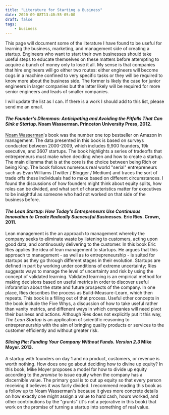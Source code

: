 ```yaml
---
title: "Literature for Starting a Business"
date: 2020-09-08T13:40:55-05:00
draft: false
tags: 
    - business
---
```


This page will document some of the literature I have found to be useful for learning the business, marketing, and management side of creating a startup. Engineers who want to start their own businesses should take useful steps to educate themselves on these matters before attempting to acquire a bunch of money only to lose it all. My sense is that companies that hire engineers will go either two routes: either engineers will become cogs in a machine confined to very specific tasks or they will be required to know more about the business side. The former is likely the case for junior engineers in larger companies but the latter likely will be required for more senior engineers and leads of smaller companies. 

I will update the list as I can. If there is a work I should add to this list, please send me an email. 

#### *The Founder's Dilemmas: Anticipating and Avoiding the Pitfalls That Can Sink a Startup*. Noam Wasserman. Princeton University Press, 2012.

[Noam Wasserman](https://en.wikipedia.org/wiki/Noam_T._Wasserman)'s book was the number one top bestseller on Amazon in management. The data presented in this book is based on surveys conducted between 2000-2009,  which includes 9,900 founders, 19k executive, and 3607 startups. The book highlights a series of tradeoffs that entrepreneurs must make when deciding when and how to create a startup. The main dilemma that is at the core is the choice between being Rich or being King. The book follows numerous real world "serial" entrepreneurs such as Evan Williams (Twitter / Blogger / Medium) and traces the sort of trade offs these individuals had to make based on different circumstances. I found the discussions of how founders might think about equity splits, how roles can be divided, and what sort of characteristics matter for executives to be insightful as someone who had not worked on that side of the business before. 

#### *The Lean Startup: How Today's Entrepreneurs Use Continuous Innovation to Create Radically Successful Businesses.* Eric Ries. Crown, 2011. 

Lean management is the an approach to management whereby the company seeks to eliminate waste by listening to customers, acting upon good data, and continuously delivering to the customer. In this book Eric Ries applies the idea of lean management to startups. He argues that this approach to management - as well as to entrepreneurship - is suited for startups as they go through different stages in their evolution. Startups are defined in part by working under conditions of extreme uncertainty; Ries suggests ways to manage the level of uncertainty and risk by using the concept of validated learning. Validated learning is an empirical method for making decisions based on useful metrics in order to discover useful inforamtion about the state and future prospects of the company. In one place, Ries describes the process as Build-Measure-Learn, which then repeats. This book is a filling out of that process. Useful other concepts in the book include the Five Whys, a discussion of how to take useful rather than vanity metrics, and diffenent ways in which companies will need pivot their business and actions. Although Ries does not explicitly put it this way, *The Lean Startup* is an application of scientific reasoning to entrepreneurship with the aim of bringing quality products or services to the customer efficiently and without greater risk. 

#### *Slicing Pie: Funding Your Company Without Funds. Version 2.3* Mike Moyer. 2013. 

A startup with founders on day 1 and no product, customers, or revenue is worth nothing. How does one go about deciding how to divine up equity? In this book, Mike Moyer proposes a model for how to divide up equity according to the *promise* to issue equity when the company has a discernible value. The primary goal is to cut up equity so that every person receiving it believes it was fairly divided. I recommend reading this book as a follow up to Noam Wasserman's because it gives more concrete details on how exactly one might assign a value to hard cash, hours worked, and other contributions by the "grunts" (it's not a pejorative in this book) that work on the promise of turning a startup into something of real value.  